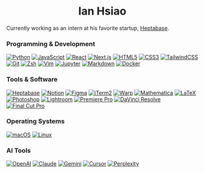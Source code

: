 <h1 align="center">Ian Hsiao</h1>

Currently working as an intern at his favorite startup, [Heptabase](https://www.heptabase.com/).


<h3 align="left">Programming & Development</h3>

[![Python](https://img.shields.io/badge/Python-3776AB?style=for-the-badge&logo=python&logoColor=white)](https://www.python.org/)
[![JavaScript](https://img.shields.io/badge/JavaScript-F7DF1E?style=for-the-badge&logo=javascript&logoColor=black)](https://developer.mozilla.org/en-US/docs/Web/JavaScript)
[![React](https://img.shields.io/badge/React-61DAFB?style=for-the-badge&logo=react&logoColor=black)](https://reactjs.org/)
[![Next.js](https://img.shields.io/badge/Next.js-FFFFFF?style=for-the-badge&logo=next.js&logoColor=black)](https://nextjs.org/)
[![HTML5](https://img.shields.io/badge/HTML5-FFFFFF?style=for-the-badge&logo=html5&logoColor=black)](https://developer.mozilla.org/en-US/docs/Web/HTML)
[![CSS3](https://img.shields.io/badge/CSS3-FFFFFF?style=for-the-badge&logo=css3&logoColor=black)](https://developer.mozilla.org/en-US/docs/Web/CSS)
[![TailwindCSS](https://img.shields.io/badge/Tailwind_CSS-FFFFFF?style=for-the-badge&logo=tailwind-css&logoColor=black)](https://tailwindcss.com/)
[![Git](https://img.shields.io/badge/Git-FFFFFF?style=for-the-badge&logo=git&logoColor=black)](https://git-scm.com/)
[![Zsh](https://img.shields.io/badge/Zsh-FFFFFF?style=for-the-badge&logo=gnu-bash&logoColor=black)](https://www.zsh.org/)
[![Vim](https://img.shields.io/badge/Vim-FFFFFF?style=for-the-badge&logo=vim&logoColor=black)](https://www.vim.org/)
[![Jupyter](https://img.shields.io/badge/Jupyter-FFFFFF?style=for-the-badge&logo=jupyter&logoColor=black)](https://jupyter.org/)
[![Markdown](https://img.shields.io/badge/Markdown-FFFFFF?style=for-the-badge&logo=markdown&logoColor=black)](https://www.markdownguide.org/)
[![Docker](https://img.shields.io/badge/Docker-FFFFFF?style=for-the-badge&logo=docker&logoColor=black)](https://www.docker.com/)

<h3 align="left">Tools & Software</h3>

[![Heptabase](https://img.shields.io/badge/Heptabase-FFFFFF?style=for-the-badge&logo=heptabase&logoColor=black)](https://heptabase.com/)
[![Notion](https://img.shields.io/badge/Notion-FFFFFF?style=for-the-badge&logo=notion&logoColor=black)](https://www.notion.so/)
[![Figma](https://img.shields.io/badge/Figma-FFFFFF?style=for-the-badge&logo=figma&logoColor=black)](https://www.figma.com/)
[![iTerm2](https://img.shields.io/badge/iTerm2-FFFFFF?style=for-the-badge&logo=iterm2&logoColor=black)](https://iterm2.com/)
[![Warp](https://img.shields.io/badge/Warp-FFFFFF?style=for-the-badge&logo=warp&logoColor=black)](https://www.warp.dev/)
[![Mathematica](https://img.shields.io/badge/Mathematica-FFFFFF?style=for-the-badge&logo=wolfram&logoColor=black)](https://www.wolfram.com/mathematica/)
[![LaTeX](https://img.shields.io/badge/LaTeX-FFFFFF?style=for-the-badge&logo=latex&logoColor=black)](https://www.latex-project.org/)
[![Photoshop](https://img.shields.io/badge/Photoshop-FFFFFF?style=for-the-badge&logo=adobe-photoshop&logoColor=black)](https://www.photoshop.com/)
[![Lightroom](https://img.shields.io/badge/Lightroom-FFFFFF?style=for-the-badge&logo=adobe-lightroom&logoColor=black)](https://www.adobe.com/products/photoshop-lightroom.html)
[![Premiere Pro](https://img.shields.io/badge/Premiere_Pro-FFFFFF?style=for-the-badge&logo=adobe-premiere-pro&logoColor=black)](https://www.adobe.com/products/premiere.html)
[![DaVinci Resolve](https://img.shields.io/badge/DaVinci_Resolve-FFFFFF?style=for-the-badge&logo=davinci-resolve&logoColor=black)](https://www.blackmagicdesign.com/products/davinciresolve/)
[![Final Cut Pro](https://img.shields.io/badge/Final_Cut_Pro-FFFFFF?style=for-the-badge&logo=apple&logoColor=black)](https://www.apple.com/final-cut-pro/)

<h3 align="left">Operating Systems</h3>

[![macOS](https://img.shields.io/badge/macOS-FFF?style=for-the-badge&logo=apple&logoColor=black)](https://www.apple.com/macos/)
[![Linux](https://img.shields.io/badge/Linux-FFFFFF?style=for-the-badge&logo=linux&logoColor=black)](https://www.linux.org/)

<h3 align="left">AI Tools</h3>

[![OpenAI](https://img.shields.io/badge/OpenAI-74aa9c?style=for-the-badge&logo=openai&logoColor=white)](https://openai.com/)
[![Claude](https://img.shields.io/badge/Claude-C8BFA9?style=for-the-badge&logo=anthropic&logoColor=black)](https://www.anthropic.com/claude)
[![Gemini](https://img.shields.io/badge/Gemini-4285F4?style=for-the-badge&logo=google&logoColor=white)](https://gemini.google.com/)
[![Cursor](https://img.shields.io/badge/Cursor-2E3439?style=for-the-badge&logo=cursor&logoColor=white)](https://cursor.sh/)
[![Perplexity](https://img.shields.io/badge/Perplexity-000000?style=for-the-badge&logo=perplexity&logoColor=white)](https://www.perplexity.ai/)

<!-- <p>&nbsp;<img align="center" src="https://github-readme-stats.vercel.app/api?username=madeyexz&show_icons=true&locale=en" alt="madeyexz" /></p>

<p align="left">
  <img src="https://komarev.com/ghpvc/?username=madeyexz&style=flat&color=0e75b6" alt="Profile Views" />
</p> -->